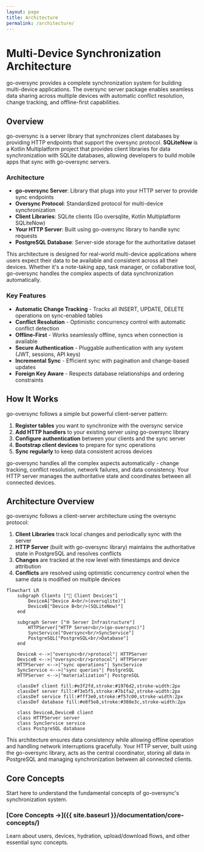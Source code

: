 ```yaml
---
layout: page
title: Architecture
permalink: /architecture/
---
```


# Multi-Device Synchronization Architecture

go-oversync provides a complete synchronization system for building multi-device applications. The oversync server package enables seamless data sharing across multiple devices with automatic conflict resolution, change tracking, and offline-first capabilities.

## Overview

go-oversync is a server library that synchronizes client databases by providing HTTP endpoints that support the oversync protocol. **SQLiteNow** is a Kotlin Multiplatform project that provides client libraries for data synchronization with SQLite databases, allowing developers to build mobile apps that sync with go-oversync servers.

### Architecture

- **go-oversync Server**: Library that plugs into your HTTP server to provide sync endpoints
- **Oversync Protocol**: Standardized protocol for multi-device synchronization
- **Client Libraries**: SQLite clients (Go oversqlite, Kotlin Multiplatform SQLiteNow)
- **Your HTTP Server**: Built using go-oversync library to handle sync requests
- **PostgreSQL Database**: Server-side storage for the authoritative dataset

This architecture is designed for real-world multi-device applications where users expect their data to be available and consistent across all their devices. Whether it's a note-taking app, task manager, or collaborative tool, go-oversync handles the complex aspects of data synchronization automatically.

### Key Features

- **Automatic Change Tracking** - Tracks all INSERT, UPDATE, DELETE operations on sync-enabled tables
- **Conflict Resolution** - Optimistic concurrency control with automatic conflict detection
- **Offline-First** - Works seamlessly offline, syncs when connection is available
- **Secure Authentication** - Pluggable authentication with any system (JWT, sessions, API keys)
- **Incremental Sync** - Efficient sync with pagination and change-based updates
- **Foreign Key Aware** - Respects database relationships and ordering constraints

## How It Works

go-oversync follows a simple but powerful client-server pattern:

1. **Register tables** you want to synchronize with the oversync service
2. **Add HTTP handlers** to your existing server using go-oversync library
3. **Configure authentication** between your clients and the sync server
4. **Bootstrap client devices** to prepare for sync operations
5. **Sync regularly** to keep data consistent across devices

go-oversync handles all the complex aspects automatically - change tracking, conflict resolution, network failures, and data consistency. Your HTTP server manages the authoritative state and coordinates between all connected devices.

## Architecture Overview

go-oversync follows a client-server architecture using the oversync protocol:

1. **Client Libraries** track local changes and periodically sync with the server
2. **HTTP Server** (built with go-oversync library) maintains the authoritative state in PostgreSQL and resolves conflicts
3. **Changes** are tracked at the row level with timestamps and device attribution
4. **Conflicts** are resolved using optimistic concurrency control when the same data is modified on multiple devices

```mermaid
flowchart LR
    subgraph Clients ["📱 Client Devices"]
        DeviceA["Device A<br/>(oversqlite)"]
        DeviceB["Device B<br/>(SQLiteNow)"]
    end

    subgraph Server ["🌐 Server Infrastructure"]
        HTTPServer["HTTP Server<br/>(go-oversync)"]
        SyncService["Oversync<br/>SyncService"]
        PostgreSQL["PostgreSQL<br/>Database"]
    end

    DeviceA <-->|"oversync<br/>protocol"| HTTPServer
    DeviceB <-->|"oversync<br/>protocol"| HTTPServer
    HTTPServer <-->|"sync operations"| SyncService
    SyncService <-->|"sync queries"| PostgreSQL
    HTTPServer <-->|"materialization"| PostgreSQL

    classDef client fill:#e3f2fd,stroke:#1976d2,stroke-width:2px
    classDef server fill:#f3e5f5,stroke:#7b1fa2,stroke-width:2px
    classDef service fill:#fff3e0,stroke:#f57c00,stroke-width:2px
    classDef database fill:#e8f5e8,stroke:#388e3c,stroke-width:2px

    class DeviceA,DeviceB client
    class HTTPServer server
    class SyncService service
    class PostgreSQL database
```

This architecture ensures data consistency while allowing offline operation and handling network interruptions gracefully. Your HTTP server, built using the go-oversync library, acts as the central coordinator, storing all data in PostgreSQL and managing synchronization between all connected clients.

## Core Concepts

Start here to understand the fundamental concepts of go-oversync's synchronization system.

### [Core Concepts →]({{ site.baseurl }}/documentation/core-concepts/)

Learn about users, devices, hydration, upload/download flows, and other essential sync concepts.
